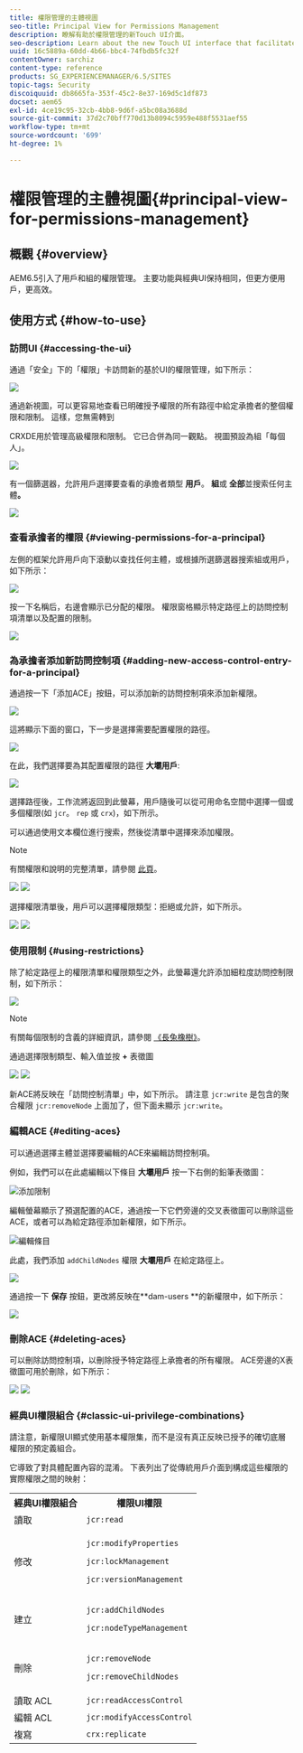 ```yaml
---
title: 權限管理的主體視圖
seo-title: Principal View for Permissions Management
description: 瞭解有助於權限管理的新Touch UI介面。
seo-description: Learn about the new Touch UI interface that facilitates permissions management.
uuid: 16c5889a-60dd-4b66-bbc4-74fbdb5fc32f
contentOwner: sarchiz
content-type: reference
products: SG_EXPERIENCEMANAGER/6.5/SITES
topic-tags: Security
discoiquuid: db8665fa-353f-45c2-8e37-169d5c1df873
docset: aem65
exl-id: 4ce19c95-32cb-4bb8-9d6f-a5bc08a3688d
source-git-commit: 37d2c70bff770d13b8094c5959e488f5531aef55
workflow-type: tm+mt
source-wordcount: '699'
ht-degree: 1%

---
```


# 權限管理的主體視圖{#principal-view-for-permissions-management}

## 概觀 {#overview}

AEM6.5引入了用戶和組的權限管理。 主要功能與經典UI保持相同，但更方便用戶，更高效。

## 使用方式 {#how-to-use}

### 訪問UI {#accessing-the-ui}

通過「安全」下的「權限」卡訪問新的基於UI的權限管理，如下所示：

![](assets/screen_shot_2019-03-17at63333pm.png)

通過新視圖，可以更容易地查看已明確授予權限的所有路徑中給定承擔者的整個權限和限制。 這樣，您無需轉到

CRXDE用於管理高級權限和限制。 它已合併為同一觀點。 視圖預設為組「每個人」。

![](assets/unu-1.png)

有一個篩選器，允許用戶選擇要查看的承擔者類型 **用戶**。 **組**&#x200B;或 **全部**&#x200B;並搜索任何主體&#x200B;**。**

![](assets/image2019-3-20_23-52-51.png)

### 查看承擔者的權限 {#viewing-permissions-for-a-principal}

左側的框架允許用戶向下滾動以查找任何主體，或根據所選篩選器搜索組或用戶，如下所示：

![](assets/doi-1.png)

按一下名稱后，右邊會顯示已分配的權限。 權限窗格顯示特定路徑上的訪問控制項清單以及配置的限制。

![](assets/trei-1.png)

### 為承擔者添加新訪問控制項 {#adding-new-access-control-entry-for-a-principal}

通過按一下「添加ACE」按鈕，可以添加新的訪問控制項來添加新權限。

![](assets/patru.png)

這將顯示下面的窗口，下一步是選擇需要配置權限的路徑。

![](assets/cinci-1.png)

在此，我們選擇要為其配置權限的路徑 **大壩用戶**:

![](assets/sase-1.png)

選擇路徑後，工作流將返回到此螢幕，用戶隨後可以從可用命名空間中選擇一個或多個權限(如 `jcr`。 `rep` 或 `crx`)，如下所示。

可以通過使用文本欄位進行搜索，然後從清單中選擇來添加權限。

>[!NOTE]
>
>有關權限和說明的完整清單，請參閱 [此頁](/help/sites-administering/user-group-ac-admin.md#access-right-management)。

![](assets/image2019-3-21_0-5-47.png) ![](assets/image2019-3-21_0-6-53.png)

選擇權限清單後，用戶可以選擇權限類型：拒絕或允許，如下所示。

![](assets/screen_shot_2019-03-17at63938pm.png) ![](assets/screen_shot_2019-03-17at63947pm.png)

### 使用限制 {#using-restrictions}

除了給定路徑上的權限清單和權限類型之外，此螢幕還允許添加細粒度訪問控制限制，如下所示：

![](assets/image2019-3-21_1-4-14.png)

>[!NOTE]
>
>有關每個限制的含義的詳細資訊，請參閱 [《長兔橡樹》](https://jackrabbit.apache.org/oak/docs/security/authorization/restriction.html)。

通過選擇限制類型、輸入值並按 **+** 表徵圖

![](assets/sapte-1.png) ![](assets/opt-1.png)

新ACE將反映在「訪問控制清單」中，如下所示。 請注意 `jcr:write` 是包含的聚合權限 `jcr:removeNode` 上面加了，但下面未顯示 `jcr:write`。

### 編輯ACE {#editing-aces}

可以通過選擇主體並選擇要編輯的ACE來編輯訪問控制項。

例如，我們可以在此處編輯以下條目 **大壩用戶** 按一下右側的鉛筆表徵圖：

![添加限制](assets/image2019-3-21_0-35-39.png)

編輯螢幕顯示了預選配置的ACE，通過按一下它們旁邊的交叉表徵圖可以刪除這些ACE，或者可以為給定路徑添加新權限，如下所示。

![編輯條目](assets/noua-1.png)

此處，我們添加 `addChildNodes` 權限 **大壩用戶** 在給定路徑上。

![](assets/image2019-3-21_0-45-35.png)

通過按一下 **保存** 按鈕，更改將反映在**dam-users **的新權限中，如下所示：

![](assets/zece-1.png)

### 刪除ACE {#deleting-aces}

可以刪除訪問控制項，以刪除授予特定路徑上承擔者的所有權限。 ACE旁邊的X表徵圖可用於刪除，如下所示：

![](assets/image2019-3-21_0-53-19.png) ![](assets/unspe.png)

### 經典UI權限組合 {#classic-ui-privilege-combinations}

請注意，新權限UI顯式使用基本權限集，而不是沒有真正反映已授予的確切底層權限的預定義組合。

它導致了對具體配置內容的混淆。 下表列出了從傳統用戶介面到構成這些權限的實際權限之間的映射：

<table>
 <tbody>
  <tr>
   <th>經典UI權限組合</th>
   <th>權限UI權限</th>
  </tr>
  <tr>
   <td>讀取</td>
   <td><code>jcr:read</code></td>
  </tr>
  <tr>
   <td>修改</td>
   <td><p><code>jcr:modifyProperties</code></p> <p><code>jcr:lockManagement</code></p> <p><code>jcr:versionManagement</code></p> </td>
  </tr>
  <tr>
   <td>建立</td>
   <td><p><code>jcr:addChildNodes</code></p> <p><code>jcr:nodeTypeManagement</code></p> </td>
  </tr>
  <tr>
   <td>刪除</td>
   <td><p><code>jcr:removeNode</code></p> <p><code>jcr:removeChildNodes</code></p> </td>
  </tr>
  <tr>
   <td>讀取 ACL</td>
   <td><code>jcr:readAccessControl</code></td>
  </tr>
  <tr>
   <td>編輯 ACL</td>
   <td><code>jcr:modifyAccessControl</code></td>
  </tr>
  <tr>
   <td>複寫</td>
   <td><code>crx:replicate</code></td>
  </tr>
 </tbody>
</table>
